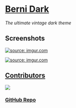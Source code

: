 

# [Berni Dark](https://marketplace.visualstudio.com/items?itemName=BernatFerrer.berni-dark)

 <i>The ultimate vintage dark theme</i>


## Screenshots


<a href="https://imgur.com/91wqdGo"><img src="https://i.imgur.com/91wqdGo.png" title="source: imgur.com" /></a>


<a href="https://imgur.com/phQYFkB"><img src="https://i.imgur.com/phQYFkB.png" title="source: imgur.com" /></a>



## [Contributors](https://github.com/berni23/berni-dark/graphs/contributors")

<a href="https://github.com/berni23/berni-dark/graphs/contributors">

<img src = "https://contrib.rocks/image?repo=berni23/berni-dark">

</a>


### [GitHub Repo](https://github.com/berni23/berni-dark)


